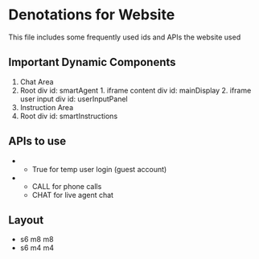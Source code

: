 # Denotations for Website
This file includes some frequently used ids and APIs the website used
## Important Dynamic Components
1. Chat Area
  1. Root div id: smartAgent
    1. iframe content div id: mainDisplay
    2. iframe user input div id: userInputPanel
2. Instruction Area
  1. Root div id: smartInstructions
## APIs to use
* [GET]: temporaryUserLogin
  * True for temp user login (guest account)
* [POST]: initiateSupportType
  * CALL for phone calls
  * CHAT for live agent chat
## Layout
* s6 m8 m8
* s6 m4 m4